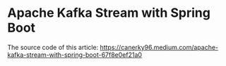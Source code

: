 # Apache Kafka Stream with Spring Boot
The source code of this article: https://canerky96.medium.com/apache-kafka-stream-with-spring-boot-67f8e0ef21a0
